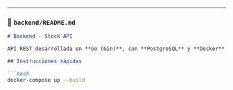 
---

### 📁 `backend/README.md`

```markdown
# Backend - Stock API

API REST desarrollada en **Go (Gin)**, con **PostgreSQL** y **Docker**. Expone endpoints CRUD para gestionar acciones bursátiles (stocks).

## Instrucciones rápidas

```bash
docker-compose up --build

